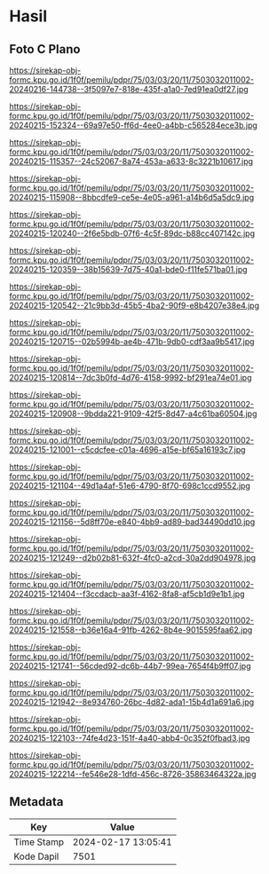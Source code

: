# Hasil

## Foto C Plano

https://sirekap-obj-formc.kpu.go.id/1f0f/pemilu/pdpr/75/03/03/20/11/7503032011002-20240216-144738--3f5097e7-818e-435f-a1a0-7ed91ea0df27.jpg

https://sirekap-obj-formc.kpu.go.id/1f0f/pemilu/pdpr/75/03/03/20/11/7503032011002-20240215-152324--69a97e50-ff6d-4ee0-a4bb-c565284ece3b.jpg

https://sirekap-obj-formc.kpu.go.id/1f0f/pemilu/pdpr/75/03/03/20/11/7503032011002-20240215-115357--24c52067-8a74-453a-a633-8c3221b10617.jpg

https://sirekap-obj-formc.kpu.go.id/1f0f/pemilu/pdpr/75/03/03/20/11/7503032011002-20240215-115908--8bbcdfe9-ce5e-4e05-a961-a14b6d5a5dc9.jpg

https://sirekap-obj-formc.kpu.go.id/1f0f/pemilu/pdpr/75/03/03/20/11/7503032011002-20240215-120240--2f6e5bdb-07f6-4c5f-89dc-b88cc407142c.jpg

https://sirekap-obj-formc.kpu.go.id/1f0f/pemilu/pdpr/75/03/03/20/11/7503032011002-20240215-120359--38b15639-7d75-40a1-bde0-f11fe571ba01.jpg

https://sirekap-obj-formc.kpu.go.id/1f0f/pemilu/pdpr/75/03/03/20/11/7503032011002-20240215-120542--21c9bb3d-45b5-4ba2-90f9-e8b4207e38e4.jpg

https://sirekap-obj-formc.kpu.go.id/1f0f/pemilu/pdpr/75/03/03/20/11/7503032011002-20240215-120715--02b5994b-ae4b-471b-9db0-cdf3aa9b5417.jpg

https://sirekap-obj-formc.kpu.go.id/1f0f/pemilu/pdpr/75/03/03/20/11/7503032011002-20240215-120814--7dc3b0fd-4d76-4158-9992-bf291ea74e01.jpg

https://sirekap-obj-formc.kpu.go.id/1f0f/pemilu/pdpr/75/03/03/20/11/7503032011002-20240215-120908--9bdda221-9109-42f5-8d47-a4c61ba60504.jpg

https://sirekap-obj-formc.kpu.go.id/1f0f/pemilu/pdpr/75/03/03/20/11/7503032011002-20240215-121001--c5cdcfee-c01a-4696-a15e-bf65a16193c7.jpg

https://sirekap-obj-formc.kpu.go.id/1f0f/pemilu/pdpr/75/03/03/20/11/7503032011002-20240215-121104--49d1a4af-51e6-4790-8f70-698c1ccd9552.jpg

https://sirekap-obj-formc.kpu.go.id/1f0f/pemilu/pdpr/75/03/03/20/11/7503032011002-20240215-121156--5d8ff70e-e840-4bb9-ad89-bad34490dd10.jpg

https://sirekap-obj-formc.kpu.go.id/1f0f/pemilu/pdpr/75/03/03/20/11/7503032011002-20240215-121249--d2b02b81-632f-4fc0-a2cd-30a2dd904978.jpg

https://sirekap-obj-formc.kpu.go.id/1f0f/pemilu/pdpr/75/03/03/20/11/7503032011002-20240215-121404--f3ccdacb-aa3f-4162-8fa8-af5cb1d9e1b1.jpg

https://sirekap-obj-formc.kpu.go.id/1f0f/pemilu/pdpr/75/03/03/20/11/7503032011002-20240215-121558--b36e16a4-91fb-4262-8b4e-9015595faa62.jpg

https://sirekap-obj-formc.kpu.go.id/1f0f/pemilu/pdpr/75/03/03/20/11/7503032011002-20240215-121741--56cded92-dc6b-44b7-99ea-7654f4b9ff07.jpg

https://sirekap-obj-formc.kpu.go.id/1f0f/pemilu/pdpr/75/03/03/20/11/7503032011002-20240215-121942--8e934760-26bc-4d82-ada1-15b4d1a691a6.jpg

https://sirekap-obj-formc.kpu.go.id/1f0f/pemilu/pdpr/75/03/03/20/11/7503032011002-20240215-122103--74fe4d23-151f-4a40-abb4-0c352f0fbad3.jpg

https://sirekap-obj-formc.kpu.go.id/1f0f/pemilu/pdpr/75/03/03/20/11/7503032011002-20240215-122214--fe546e28-1dfd-456c-8726-35863464322a.jpg


## Metadata

| Key        | Value               |
| ---------- | ------------------- |
| Time Stamp | 2024-02-17 13:05:41 |
| Kode Dapil | 7501                |



